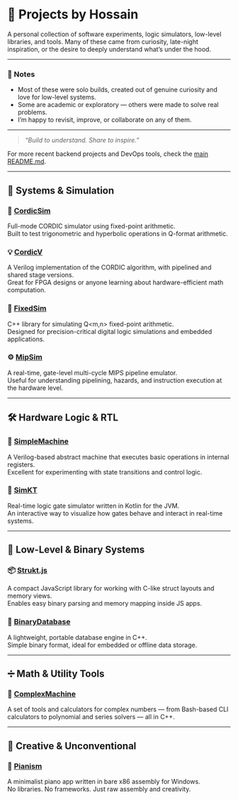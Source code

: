 # 🧠 Projects by Hossain

A personal collection of software experiments, logic simulators, low-level libraries, and tools. Many of these came from curiosity, late-night inspiration, or the desire to deeply understand what’s under the hood.

---

### 📌 Notes

- Most of these were solo builds, created out of genuine curiosity and love for low-level systems.
- Some are academic or exploratory — others were made to solve real problems.
- I’m happy to revisit, improve, or collaborate on any of them.

---

> _“Build to understand. Share to inspire.”_

For more recent backend projects and DevOps tools, check the [main README.md](./README.md).

---

## 🧩 Systems & Simulation

### 🔢 [CordicSim](../../../CordicSim)
Full-mode CORDIC simulator using fixed-point arithmetic.  
Built to test trigonometric and hyperbolic operations in Q-format arithmetic.

### 💡 [CordicV](../../../CordicV)
A Verilog implementation of the CORDIC algorithm, with pipelined and shared stage versions.  
Great for FPGA designs or anyone learning about hardware-efficient math computation.

### 🧮 [FixedSim](../../../FixedSim)
C++ library for simulating Q<m,n> fixed-point arithmetic.  
Designed for precision-critical digital logic simulations and embedded applications.

### ⚙️ [MipSim](../../../MipSim)
A real-time, gate-level multi-cycle MIPS pipeline emulator.  
Useful for understanding pipelining, hazards, and instruction execution at the hardware level.

---

## 🛠 Hardware Logic & RTL

### 🧾 [SimpleMachine](../../../SimpleMachine)
A Verilog-based abstract machine that executes basic operations in internal registers.  
Excellent for experimenting with state transitions and control logic.

### 🧰 [SimKT](../../../SimKT)
Real-time logic gate simulator written in Kotlin for the JVM.  
An interactive way to visualize how gates behave and interact in real-time systems.

---

## 🔬 Low-Level & Binary Systems

### 📦 [Strukt.js](../../../Strukt.js)
A compact JavaScript library for working with C-like struct layouts and memory views.  
Enables easy binary parsing and memory mapping inside JS apps.

### 📁 [BinaryDatabase](../../../BinaryDatabase)
A lightweight, portable database engine in C++.  
Simple binary format, ideal for embedded or offline data storage.

---

## ➗ Math & Utility Tools

### 🧠 [ComplexMachine](../../../ComplexMachine)
A set of tools and calculators for complex numbers — from Bash-based CLI calculators to polynomial and series solvers — all in C++.

---

## 🎼 Creative & Unconventional

### 🎹 [Pianism](../../../Pianism)
A minimalist piano app written in bare x86 assembly for Windows.  
No libraries. No frameworks. Just raw assembly and creativity.

<!--
### 📚 [Namayeshgah Ketab 93](#)
An Android app built for the 1393 Tehran International Book Fair.  
Includes event details, map, and offline catalog access.
 -->

